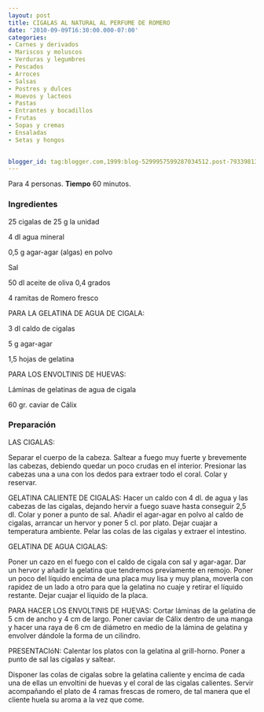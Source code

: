 ```yaml
---
layout: post
title: CIGALAS AL NATURAL AL PERFUME DE ROMERO
date: '2010-09-09T16:30:00.000-07:00'
categories:
- Carnes y derivados
- Mariscos y moluscos
- Verduras y legumbres
- Pescados
- Arroces
- Salsas
- Postres y dulces
- Huevos y lacteos
- Pastas
- Entrantes y bocadillos
- Frutas
- Sopas y cremas
- Ensaladas
- Setas y hongos
 

blogger_id: tag:blogger.com,1999:blog-5299957599287034512.post-7933981353781877500
---
```


Para 4 personas.
<b>Tiempo</b> 60 minutos.

<h3>Ingredientes</h3>

25 cigalas de 25 g la unidad

4 dl agua mineral

0,5 g agar-agar (algas) en polvo

Sal

50 dl aceite de oliva 0,4 grados

4 ramitas de Romero fresco

PARA LA GELATINA DE AGUA DE CIGALA:

3 dl caldo de cigalas

5 g agar-agar

1,5 hojas de gelatina

PARA LOS ENVOLTINIS DE HUEVAS:

Láminas de gelatinas de agua de cigala

60 gr. caviar de Cálix

<h3>Preparación</h3>

LAS CIGALAS:

Separar el cuerpo de la cabeza. Saltear a fuego muy fuerte y brevemente las cabezas, debiendo quedar un poco crudas en el interior. Presionar las cabezas una a una con los dedos para extraer todo el coral. Colar y reservar.

GELATINA CALIENTE DE CIGALAS: Hacer un caldo con 4 dl. de agua y las cabezas de las cigalas, dejando hervir a fuego suave hasta conseguir 2,5 dl. Colar y poner a punto de sal. Añadir el agar-agar en polvo al caldo de cigalas, arrancar un hervor y poner 5 cl. por plato. Dejar cuajar a temperatura ambiente. Pelar las colas de las cigalas y extraer el intestino.

GELATINA DE AGUA CIGALAS:

Poner un cazo en el fuego con el caldo de cigala con sal y agar-agar. Dar un hervor y añadir la gelatina que tendremos previamente en remojo. Poner un poco del líquido encima de una placa muy lisa y muy plana, moverla con rapidez de un lado a otro para que la gelatina no cuaje y retirar el líquido restante. Dejar cuajar el líquido de la placa.

PARA HACER LOS ENVOLTINIS DE HUEVAS: Cortar láminas de la gelatina de 5 cm de ancho y 4 cm de largo. Poner caviar de Cálix dentro de una manga y hacer una raya de 6 cm de diámetro en medio de la lámina de gelatina y envolver dándole la forma de un cilindro.

PRESENTACIóN: Calentar los platos con la gelatina al grill-horno. Poner a punto de sal las cigalas y saltear.

Disponer las colas de cigalas sobre la gelatina caliente y encima de cada una de ellas un envoltini de huevas y el coral de las cigalas calientes. Servir acompañando el plato de 4 ramas frescas de romero, de tal manera que el cliente huela su aroma a la vez que come.

